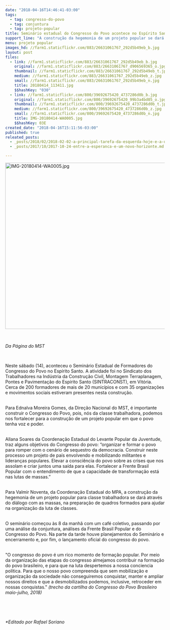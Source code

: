 ```yaml
---
date: "2018-04-16T14:46:41-03:00"
tags:
  - tag: congresso-do-povo
  - tag: conjuntura
  - tag: projeto-popular
title: Seminário estadual do Congresso do Povo acontece no Espírito Santo
support_line: "A construção da hegemonia de um projeto popular se dará através do diálogo com as massas, na preparação de quadros formados para ajudar na organização da luta de classes."
menu: projeto popular
images_hd: //farm1.staticflickr.com/883/26631061767_292d5b49eb_b.jpg
layout: post
files:
  - link: //farm1.staticflickr.com/883/26631061767_292d5b49eb_b.jpg
    original: //farm1.staticflickr.com/883/26631061767_d906569365_o.jpg
    thumbnail: //farm1.staticflickr.com/883/26631061767_292d5b49eb_t.jpg
    medium: //farm1.staticflickr.com/883/26631061767_292d5b49eb_z.jpg
    small: //farm1.staticflickr.com/883/26631061767_292d5b49eb_n.jpg
    title: 20180414_113411.jpg
    $$hashKey: "030"
  - link: //farm1.staticflickr.com/800/39692675420_4737286d0b_b.jpg
    original: //farm1.staticflickr.com/800/39692675420_99b3a4bd05_o.jpg
    thumbnail: //farm1.staticflickr.com/800/39692675420_4737286d0b_t.jpg
    medium: //farm1.staticflickr.com/800/39692675420_4737286d0b_z.jpg
    small: //farm1.staticflickr.com/800/39692675420_4737286d0b_n.jpg
    title: IMG-20180414-WA0005.jpg
    $$hashKey: 03E
created_date: "2018-04-16T15:11:56-03:00"
published: true
releated_posts:
  - _posts/2018/02/2018-02-02-a-principal-tarefa-da-esquerda-hoje-e-a-unidade-para-garantir-eleicoes-livres-e-democraticas.md
  - _posts/2017/10/2017-10-24-entre-a-esperanca-e-um-novo-horizonte.md

---
```

<p><img alt="IMG-20180414-WA0005.jpg" height="525" src="//farm1.staticflickr.com/800/39692675420_4737286d0b_b.jpg" width="700" /></p>

<p>&nbsp;</p>

<p><em>Da P&aacute;gina do MST</em></p>

<p>&nbsp;</p>

<p>Neste s&aacute;bado (14), aconteceu o Semin&aacute;rio Estadual de Formadores do Congresso do Povo no Esp&iacute;rito Santo. A atividade foi no Sindicato dos Trabalhadores na Ind&uacute;stria da Constru&ccedil;&atilde;o Civil, Montagem Terraplanagem, Pontes e Pavimenta&ccedil;&atilde;o do Esp&iacute;rito Santo (SINTRACONST), em Vit&oacute;ria. Cerca de 200 formadores de mais de 20 munic&iacute;pios e com 35 organiza&ccedil;&otilde;es e movimentos sociais estiveram presentes nesta constru&ccedil;&atilde;o.</p>

<p><br />
Para Ednalva Moreira Gomes, da Dire&ccedil;&atilde;o Nacional do MST, &eacute; importante construir o Congresso do Povo, pois, n&oacute;s da classe trabalhadora, podemos nos fortalecer para a constru&ccedil;&atilde;o de um projeto popular em que o povo tenha voz e poder.</p>

<p><br />
Allana Soares da Coordena&ccedil;&atilde;o Estadual do Levante Popular da Juventude, traz alguns objetivos do Congresso do povo: &ldquo;organizar e formar o povo para romper com o cen&aacute;rio de sequestro da democracia. Construir neste processo um projeto de pa&iacute;s envolvendo e mobilizando militantes e lideran&ccedil;as populares. Elevar a consci&ecirc;ncia do povo sobre as crises que nos assolam e criar juntos uma sa&iacute;da para elas. Fortalecer a Frente Brasil Popular com o entendimento de que a capacidade de transforma&ccedil;&atilde;o est&aacute; nas lutas de massas.&rdquo;</p>

<p><br />
Para Valmir Noventa, da Coordena&ccedil;&atilde;o Estadual do MPA, a constru&ccedil;&atilde;o da hegemonia de um projeto popular para classe trabalhadora se dar&aacute; atrav&eacute;s do di&aacute;logo com as massas, na prepara&ccedil;&atilde;o de quadros formados para ajudar na organiza&ccedil;&atilde;o da luta de classes.</p>

<p><br />
O semin&aacute;rio come&ccedil;ou &agrave;s 8 da manh&atilde; com um caf&eacute; coletivo, passando por uma an&aacute;lise da conjuntura, an&aacute;lises da Frente Brasil Popular e do Congresso do Povo. Na parte da tarde houve planejamentos do Semin&aacute;rio e encerramento e, por fim, o lan&ccedil;amento oficial do congresso do povo.</p>

<p><br />
&quot;O congresso do povo &eacute; um rico momento de forma&ccedil;&atilde;o popular. Por meio da organiza&ccedil;&atilde;o das etapas do congresso almejamos contribuir na forma&ccedil;&atilde;o do povo brasileiro, e para que na luta despertemos a nossa conciencia pol&iacute;tica. Para que o nosso povo compreenda que sem mobiliza&ccedil;&atilde;o e organiza&ccedil;&atilde;o da sociedade n&atilde;o conseguiremos conquistar, manter e ampliar nossos direitos e que a desmobilizados podemos, inclusive, retroceder em nossas conquistas.&quot; <em>(trecho da cartilha do Congresso do Povo Brasileiro maio-julho, 2018)</em></p>

<p>&nbsp;</p>

<p>&nbsp;</p>

<p><em>*Editado por Rafael Soriano</em></p>
